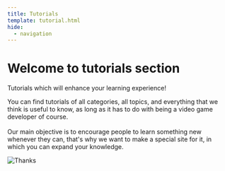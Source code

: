 ```yaml
---
title: Tutorials
template: tutorial.html
hide:
  - navigation
---
```

# Welcome to tutorials section

Tutorials which will enhance your learning experience!

You can find tutorials of all categories, all topics, and everything that we think is useful to know, as long as it has to do with being a video game developer of course.<br><br>
Our main objective is to encourage people to learn something new whenever they can, that's why we want to make a special site for it, in which you can expand your knowledge.


![Thanks](https://github.com/Rodevs-Helpers/Helpers-Documents/blob/editing/images/thanks.jpg?raw=true)
